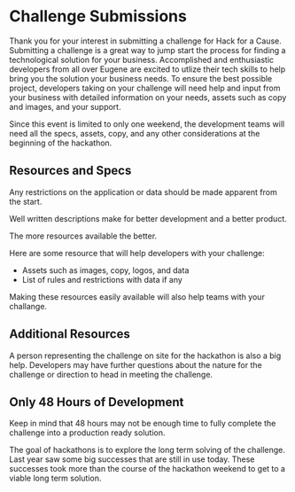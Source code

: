 # Challenge Submissions

Thank you for your interest in submitting a challenge for Hack for a Cause. Submitting a challenge is a great way to jump start the process for finding a technological solution for your business. Accomplished and enthusiastic developers from all over Eugene are excited to utlize their tech skills to help bring you the solution your business needs. To ensure the best possible project, developers taking on your challenge will need help and input from your business with detailed information on your needs, assets such as copy and images, and your support.

Since this event is limited to only one weekend, the development teams will need all the specs, assets, copy, and any other considerations at the beginning of the hackathon.

## Resources and Specs

Any restrictions on the application or data should be made apparent from the start.

Well written descriptions make for better development and a better product.

The more resources available the better. 

Here are some resource that will help developers with your challenge:

* Assets such as images, copy, logos, and data
* List of rules and restrictions with data if any

Making these resources easily available will also help teams with your challange.

## Additional Resources

A person representing the challenge on site for the hackathon is also a big help.
Developers may have further questions about the nature for the challenge or direction to head in meeting the challenge.

## Only 48 Hours of Development
Keep in mind that 48 hours may not be enough time to fully complete the challenge into a production ready solution.

The goal of hackathons is to explore the long term solving of the challenge. Last year saw some big successes that are still in use today. These successes took more than the course of the hackathon weekend to get to a viable long term solution.
